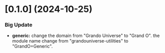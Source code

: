 # [0.1.0] (2024-10-25)

### Big Update

* **generic:** change the domain from "Grando Universe" to "Grand O". the module name change from "grandouniverse-utilities" to "GrandO=Generic".
